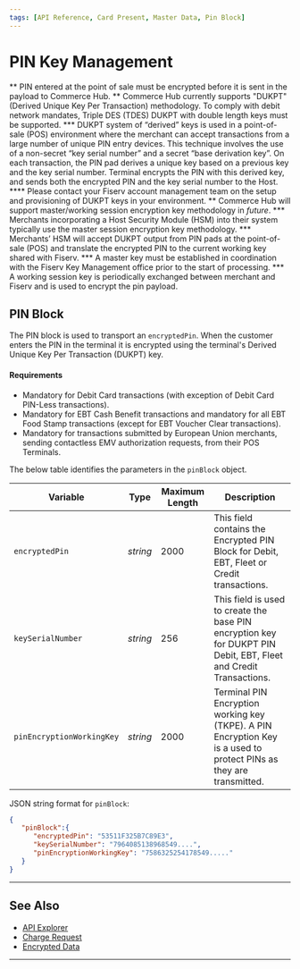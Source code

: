 ```yaml
---
tags: [API Reference, Card Present, Master Data, Pin Block]
---
```


# PIN Key Management

** PIN entered at the point of sale must be encrypted before it is sent in the payload to Commerce Hub.
** Commerce Hub currently supports "DUKPT" (Derived Unique Key Per Transaction) methodology. To comply with debit network mandates, Triple DES (TDES) DUKPT with double length keys must be supported.
*** DUKPT system of “derived” keys is used in a point-of-sale (POS) environment where the merchant can accept transactions from a large number of unique PIN entry devices. This technique involves the use of a non-secret “key serial number” and a secret “base derivation key”. On each transaction, the PIN pad derives a unique key based on a previous key and the key serial number. Terminal encrypts the PIN with this derived key, and sends both the encrypted PIN and the key serial number to the Host.
**** Please contact your Fiserv account management team on the setup and provisioning of DUKPT keys in your environment.
** Commerce Hub will support master/working session encryption key methodology in *future*.
*** Merchants incorporating a Host Security Module (HSM) into their system typically use the master session encryption key methodology.
*** Merchants’ HSM will accept DUKPT output from PIN pads at the point-of-sale (POS) and translate the encrypted PIN to the current working key shared with Fiserv.
*** A master key must be established in coordination with the Fiserv Key Management office prior to the start of processing.
*** A working session key is periodically exchanged between merchant and Fiserv and is used to encrypt the pin payload.

## PIN Block

The PIN block is used to transport an `encryptedPin`. When the customer enters the PIN in the terminal it is encrypted using the terminal's Derived Unique Key Per Transaction (DUKPT) key.

#### Requirements

- Mandatory for Debit Card transactions (with exception of Debit Card PIN-Less transactions).
- Mandatory for EBT Cash Benefit transactions and mandatory for all EBT Food Stamp transactions (except for EBT Voucher Clear transactions).
- Mandatory for transactions submitted by European Union merchants, sending contactless EMV authorization requests, from their POS Terminals.


<!--
type: tab
titles: pinBlock, JSON Example
-->

The below table identifies the parameters in the `pinBlock` object.

| Variable | Type | Maximum Length | Description |
| -------- | ---- | ------- | -------------------------------|
| `encryptedPin` | *string* | 2000 | This field contains the Encrypted PIN Block for Debit, EBT, Fleet or Credit transactions. |
| `keySerialNumber` | *string* | 256 | This field is used to create the base PIN encryption key for DUKPT PIN Debit, EBT, Fleet and Credit Transactions. |
| `pinEncryptionWorkingKey` | *string* | 2000 | Terminal PIN Encryption working key (TKPE). A PIN Encryption Key is a used to protect PINs as they are transmitted. |


<!--
type: tab
-->

JSON string format for `pinBlock`: 

```json
{
   "pinBlock":{
      "encryptedPin": "53511F325B7C89E3",
      "keySerialNumber": "7964085138968549....",
      "pinEncryptionWorkingKey": "7586325254178549....."
   } 
}
```

<!-- type: tab-end -->

---

## See Also

- [API Explorer](../api/?type=post&path=/payments/v1/charges)
- [Charge Request](?path=docs/Resources/API-Documents/Payments/Charges.md)
- [Encrypted Data](?path=docs/Resources/Master-Data/Encryption-Data.md)

---

